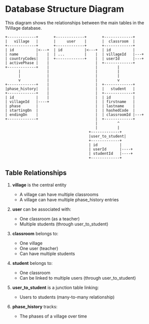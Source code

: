 # Database Structure Diagram

This diagram shows the relationships between the main tables in the 1Village database.

```
+-------------+       +-------------+       +-------------+
|   village   |       |     user    |       |  classroom  |
+-------------+       +-------------+       +-------------+
| id          |<---+  | id          |<---+  | id          |
| name        |    |  | ...         |    |  | villageId   |---+
| countryCodes|    |  +-------------+    |  | userId      |---+
| activePhase |    |                     |  +-------------+
+-------------+    |                     |         |
      |            |                     |         |
      |            |                     |         |
      v            |                     |         v
+-------------+    |                     |  +-------------+
|phase_history|    |                     |  |   student   |
+-------------+    |                     |  +-------------+
| id          |    |                     |  | id          |
| villageId   |----+                     |  | firstname   |
| phase       |                          |  | lastname    |
| startingOn  |                          |  | hashedCode  |
| endingOn    |                          |  | classroomId |---+
+-------------+                          |  +-------------+
                                         |         ^
                                         |         |
                                      +-------------+
                                      |user_to_student|
                                      +-------------+
                                      | id          |
                                      | userId      |----+
                                      | studentId   |----+
                                      +-------------+
```

## Table Relationships

1. **village** is the central entity

   - A village can have multiple classrooms
   - A village can have multiple phase_history entries

2. **user** can be associated with:

   - One classroom (as a teacher)
   - Multiple students (through user_to_student)

3. **classroom** belongs to:

   - One village
   - One user (teacher)
   - Can have multiple students

4. **student** belongs to:

   - One classroom
   - Can be linked to multiple users (through user_to_student)

5. **user_to_student** is a junction table linking:

   - Users to students (many-to-many relationship)

6. **phase_history** tracks:
   - The phases of a village over time
